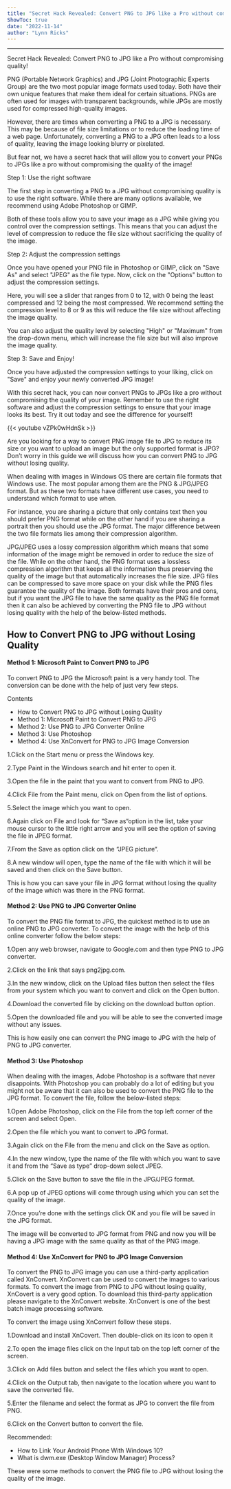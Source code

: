 ```yaml
---
title: "Secret Hack Revealed: Convert PNG to JPG like a Pro without compromising quality!"
ShowToc: true 
date: "2022-11-14"
author: "Lynn Ricks"
---
```

*****
Secret Hack Revealed: Convert PNG to JPG like a Pro without compromising quality!

PNG (Portable Network Graphics) and JPG (Joint Photographic Experts Group) are the two most popular image formats used today. Both have their own unique features that make them ideal for certain situations. PNGs are often used for images with transparent backgrounds, while JPGs are mostly used for compressed high-quality images.

However, there are times when converting a PNG to a JPG is necessary. This may be because of file size limitations or to reduce the loading time of a web page. Unfortunately, converting a PNG to a JPG often leads to a loss of quality, leaving the image looking blurry or pixelated.

But fear not, we have a secret hack that will allow you to convert your PNGs to JPGs like a pro without compromising the quality of the image!

Step 1: Use the right software

The first step in converting a PNG to a JPG without compromising quality is to use the right software. While there are many options available, we recommend using Adobe Photoshop or GIMP.

Both of these tools allow you to save your image as a JPG while giving you control over the compression settings. This means that you can adjust the level of compression to reduce the file size without sacrificing the quality of the image.

Step 2: Adjust the compression settings

Once you have opened your PNG file in Photoshop or GIMP, click on "Save As" and select "JPEG" as the file type. Now, click on the "Options" button to adjust the compression settings.

Here, you will see a slider that ranges from 0 to 12, with 0 being the least compressed and 12 being the most compressed. We recommend setting the compression level to 8 or 9 as this will reduce the file size without affecting the image quality.

You can also adjust the quality level by selecting "High" or "Maximum" from the drop-down menu, which will increase the file size but will also improve the image quality.

Step 3: Save and Enjoy!

Once you have adjusted the compression settings to your liking, click on "Save" and enjoy your newly converted JPG image!

With this secret hack, you can now convert PNGs to JPGs like a pro without compromising the quality of your image. Remember to use the right software and adjust the compression settings to ensure that your image looks its best. Try it out today and see the difference for yourself!

{{< youtube vZPk0wHdnSk >}} 



Are you looking for a way to convert PNG image file to JPG to reduce its size or you want to upload an image but the only supported format is JPG? Don’t worry in this guide we will discuss how you can convert PNG to JPG without losing quality.
 
When dealing with images in Windows OS there are certain file formats that Windows use. The most popular among them are the PNG & JPG/JPEG format. But as these two formats have different use cases, you need to understand which format to use when.
 
For instance, you are sharing a picture that only contains text then you should prefer PNG format while on the other hand if you are sharing a portrait then you should use the JPG format. The major difference between the two file formats lies among their compression algorithm.
 

 
JPG/JPEG uses a lossy compression algorithm which means that some information of the image might be removed in order to reduce the size of the file. While on the other hand, the PNG format uses a lossless compression algorithm that keeps all the information thus preserving the quality of the image but that automatically increases the file size. JPG files can be compressed to save more space on your disk while the PNG files guarantee the quality of the image. Both formats have their pros and cons, but if you want the JPG file to have the same quality as the PNG file format then it can also be achieved by converting the PNG file to JPG without losing quality with the help of the below-listed methods.
 
## How to Convert PNG to JPG without Losing Quality
 
#### Method 1: Microsoft Paint to Convert PNG to JPG
 
To convert PNG to JPG the Microsoft paint is a very handy tool. The conversion can be done with the help of just very few steps.
 
Contents
 
- How to Convert PNG to JPG without Losing Quality
 - Method 1: Microsoft Paint to Convert PNG to JPG
 - Method 2: Use PNG to JPG Converter Online
 - Method 3: Use Photoshop
 - Method 4: Use XnConvert for PNG to JPG Image Conversion

 
1.Click on the Start menu or press the Windows key.
 
2.Type Paint in the Windows search and hit enter to open it.
 
3.Open the file in the paint that you want to convert from PNG to JPG.
 
4.Click File from the Paint menu, click on Open from the list of options.
 
5.Select the image which you want to open.
 
6.Again click on File and look for “Save as“option in the list, take your mouse cursor to the little right arrow and you will see the option of saving the file in JPEG format.
 
7.From the Save as option click on the “JPEG picture“.
 
8.A new window will open, type the name of the file with which it will be saved and then click on the Save button.
 
This is how you can save your file in JPG format without losing the quality of the image which was there in the PNG format.
 
#### Method 2: Use PNG to JPG Converter Online
 
To convert the PNG file format to JPG, the quickest method is to use an online PNG to JPG converter. To convert the image with the help of this online converter follow the below steps:
 
1.Open any web browser, navigate to Google.com and then type PNG to JPG converter.
 
2.Click on the link that says png2jpg.com.
 
3.In the new window, click on the Upload files button then select the files from your system which you want to convert and click on the Open button.
 
4.Download the converted file by clicking on the download button option.
 
5.Open the downloaded file and you will be able to see the converted image without any issues.
 
This is how easily one can convert the PNG image to JPG with the help of PNG to JPG converter.
 
#### Method 3: Use Photoshop
 
When dealing with the images, Adobe Photoshop is a software that never disappoints. With Photoshop you can probably do a lot of editing but you might not be aware that it can also be used to convert the PNG file to the JPG format. To convert the file, follow the below-listed steps:
 
1.Open Adobe Photoshop, click on the File from the top left corner of the screen and select Open. 
 
2.Open the file which you want to convert to JPG format.
 
3.Again click on the File from the menu and click on the Save as option.
 
4.In the new window, type the name of the file with which you want to save it and from the “Save as type” drop-down select JPEG.
 
5.Click on the Save button to save the file in the JPG/JPEG format.
 
6.A pop up of JPEG options will come through using which you can set the quality of the image.
 
7.Once you’re done with the settings click OK and you file will be saved in the JPG format.
 
The image will be converted to JPG format from PNG and now you will be having a JPG image with the same quality as that of the PNG image.
 
#### Method 4: Use XnConvert for PNG to JPG Image Conversion
 
To convert the PNG to JPG image you can use a third-party application called XnConvert. XnConvert can be used to convert the images to various formats. To convert the image from PNG to JPG without losing quality, XnCovert is a very good option. To download this third-party application please navigate to the XnConvert website. XnConvert is one of the best batch image processing software.
 
To convert the image using XnConvert follow these steps.
 
1.Download and install XnCovert. Then double-click on its icon to open it
 
2.To open the image files click on the Input tab on the top left corner of the screen.
 
3.Click on Add files button and select the files which you want to open.
 
4.Click on the Output tab, then navigate to the location where you want to save the converted file.
 
5.Enter the filename and select the format as JPG to convert the file from PNG.
 
6.Click on the Convert button to convert the file.
 
Recommended:
 
- How to Link Your Android Phone With Windows 10?
 - What is dwm.exe (Desktop Window Manager) Process?

 
These were some methods to convert the PNG file to JPG without losing the quality of the image.





